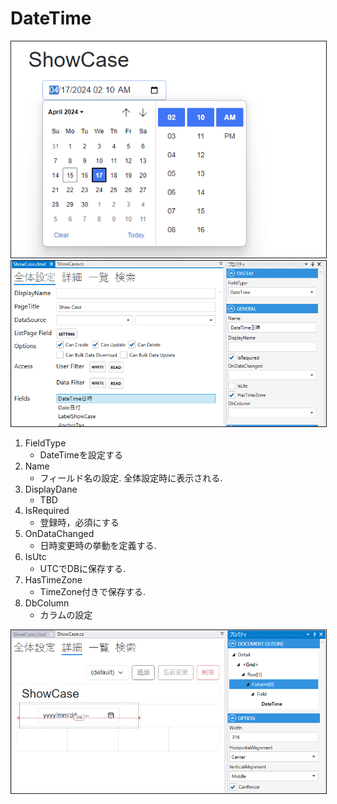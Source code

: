 # DateTime

<img src="../../images/DateTime表示.png" alt="DateTime表示" title="DateTime表示" style="border: 1px solid;">

<img src="../../images/DateTime設定.png" alt="DateTime設定" title="DateTime設定" style="border: 1px solid;" >

1. FieldType
    - DateTimeを設定する
2. Name
    - フィールド名の設定. 全体設定時に表示される.
3. DisplayDane
    - TBD
4. IsRequired
    - 登録時，必須にする
5. OnDataChanged
    - 日時変更時の挙動を定義する.
6. IsUtc
    - UTCでDBに保存する.
7. HasTimeZone
    - TimeZone付きで保存する.
8. DbColumn
    - カラムの設定
    

<img src="../../images/DateTime詳細.png" alt="DateTime詳細" title="DateTime詳細" style="border: 1px solid;">
